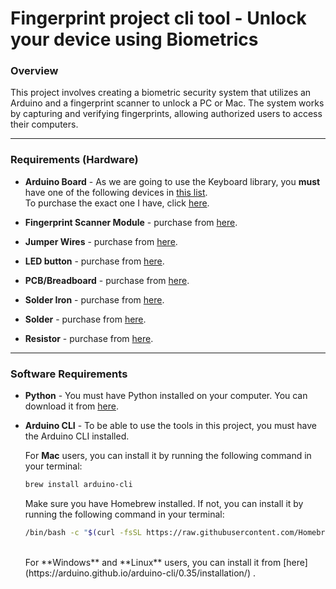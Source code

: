 # Fingerprint project cli tool - Unlock your device using Biometrics

### Overview

This project involves creating a biometric security system that utilizes an Arduino and a fingerprint scanner to unlock a PC or Mac. The system works by capturing and verifying fingerprints, allowing authorized users to access their computers.

--- 
### Requirements (Hardware)

* **Arduino Board** - As we are going to use the Keyboard library, you **must** have one of the following devices in [this list](https://www.arduino.cc/reference/en/language/functions/usb/keyboard/). <br> To purchase the exact one I have, click [here](https://amzn.to/3SJWvPO).

* **Fingerprint Scanner Module** - purchase from [here](https://amzn.to/3HL91br).
* **Jumper Wires** - purchase from [here](https://amzn.to/49mP3zQ).
* **LED button** - purchase from [here](https://amzn.to/3SJ5Wz1).
* **PCB/Breadboard** - purchase from [here](https://amzn.to/3Ovm8kP).
* **Solder Iron** - purchase from [here](https://amzn.to/487qtSi).
* **Solder** - purchase from [here](https://amzn.to/4bpcJ8s).
* **Resistor** - purchase from [here](https://amzn.to/3uq4UOY).

---
### Software Requirements

* **Python** - You must have Python installed on your computer. You can download it from [here](https://www.python.org/downloads/).

* **Arduino CLI** - To be able to use the tools in this project, you must have the Arduino CLI installed. 

    For **Mac** users, you can install it by running the following command in your terminal:
    ```bash
    brew install arduino-cli
    ```
    Make sure you have Homebrew installed. If not, you can install it by running the following command in your terminal:
    ```bash
    /bin/bash -c "$(curl -fsSL https://raw.githubusercontent.com/Homebrew/install/HEAD/install.sh)"
    ```

    <br>
    For **Windows** and **Linux** users, you can install it from [here](https://arduino.github.io/arduino-cli/0.35/installation/) .

